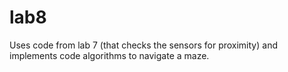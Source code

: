 lab8
====
Uses code from lab 7 (that checks the sensors for proximity) and implements code algorithms to navigate a maze. 
